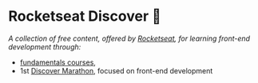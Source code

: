 # Rocketseat Discover :rocket:

_A collection of free content, offered by [Rocketseat](https://rocketseat.com.br/), for learning front-end development through:_

-   [fundamentals courses](./discover-stellar-guides/),
-   1st [Discover Marathon](./discover-marathon/), focused on front-end development
